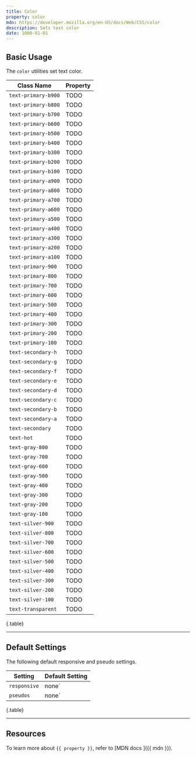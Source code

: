 ```yaml
---
title: Color
property: color
mdn: https://developer.mozilla.org/en-US/docs/Web/CSS/color
description: Sets text color
date: 1000-01-01
---
```


## Basic Usage

The `color` utilities set text color.

| Class Name          | Property |
| ------------------- | -------- |
| `text-primary-b900` | TODO     |
| `text-primary-b800` | TODO     |
| `text-primary-b700` | TODO     |
| `text-primary-b600` | TODO     |
| `text-primary-b500` | TODO     |
| `text-primary-b400` | TODO     |
| `text-primary-b300` | TODO     |
| `text-primary-b200` | TODO     |
| `text-primary-b100` | TODO     |
| `text-primary-a900` | TODO     |
| `text-primary-a800` | TODO     |
| `text-primary-a700` | TODO     |
| `text-primary-a600` | TODO     |
| `text-primary-a500` | TODO     |
| `text-primary-a400` | TODO     |
| `text-primary-a300` | TODO     |
| `text-primary-a200` | TODO     |
| `text-primary-a100` | TODO     |
| `text-primary-900`  | TODO     |
| `text-primary-800`  | TODO     |
| `text-primary-700`  | TODO     |
| `text-primary-600`  | TODO     |
| `text-primary-500`  | TODO     |
| `text-primary-400`  | TODO     |
| `text-primary-300`  | TODO     |
| `text-primary-200`  | TODO     |
| `text-primary-100`  | TODO     |
| `text-secondary-h`  | TODO     |
| `text-secondary-g`  | TODO     |
| `text-secondary-f`  | TODO     |
| `text-secondary-e`  | TODO     |
| `text-secondary-d`  | TODO     |
| `text-secondary-c`  | TODO     |
| `text-secondary-b`  | TODO     |
| `text-secondary-a`  | TODO     |
| `text-secondary`    | TODO     |
| `text-hot`          | TODO     |
| `text-gray-800`     | TODO     |
| `text-gray-700`     | TODO     |
| `text-gray-600`     | TODO     |
| `text-gray-500`     | TODO     |
| `text-gray-400`     | TODO     |
| `text-gray-300`     | TODO     |
| `text-gray-200`     | TODO     |
| `text-gray-100`     | TODO     |
| `text-silver-900`   | TODO     |
| `text-silver-800`   | TODO     |
| `text-silver-700`   | TODO     |
| `text-silver-600`   | TODO     |
| `text-silver-500`   | TODO     |
| `text-silver-400`   | TODO     |
| `text-silver-300`   | TODO     |
| `text-silver-200`   | TODO     |
| `text-silver-100`   | TODO     |
| `text-transparent`  | TODO     |

{.table}

---

## Default Settings

The following default responsive and pseudo settings.

| Setting      | Default Setting |
| ------------ | --------------- |
| `responsive` | none`           |
| `pseudos`    | none`           |

{.table}

---

## Resources

To learn more about `{{ property }}`, refer to [MDN docs <i class="far fa-external-link ml-6"></i>]({{ mdn }}).
